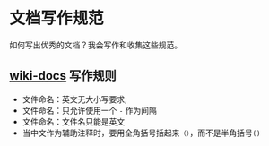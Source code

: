 # 文档写作规范

如何写出优秀的文档？我会写作和收集这些规范。

## [wiki-docs](https://github.com/Gaotianhe/wiki-docs) 写作规则

- 文件命名：英文无大小写要求;
- 文件命名：只允许使用一个 `-` 作为间隔
- 文件命名：文件名只能是英文
- 当中文作为辅助注释时，要用全角括号括起来`（）`，而不是半角括号`()`
